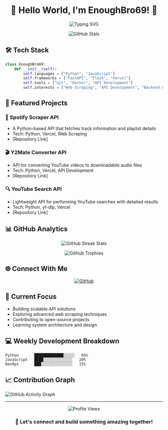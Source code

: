<h1 align="center">🚀 Hello World, I'm EnoughBro69! 🌟</h1>

<p align="center">
  <img src="https://readme-typing-svg.herokuapp.com?font=Fira+Code&weight=500&size=28&pause=1000&color=1F37F7&width=435&lines=Full+Stack+Developer;API+Developer;Python+Developer" alt="Typing SVG" />
</p>

<div align="center">
  <img src="https://github-readme-stats.vercel.app/api?username=enoughsantosh&show_icons=true&theme=tokyonight" alt="GitHub Stats" />
</div>

## 🛠️ Tech Stack

```python
class EnoughBro69:
    def __init__(self):
        self.languages = ["Python", "JavaScript"]
        self.frameworks = ["FastAPI", "Flask", "Vercel"]
        self.tools = ["Git", "Docker", "API Development"]
        self.interests = ["Web Scraping", "API Development", "Backend Architecture"]
```

## 🎯 Featured Projects

### 🎵 Spotify Scraper API
- A Python-based API that fetches track information and playlist details
- Tech: Python, Vercel, Web Scraping
- [Repository Link]

### 🎬 Y2Mate Converter API
- API for converting YouTube videos to downloadable audio files
- Tech: Python, Vercel, API Development
- [Repository Link]

### 🔍 YouTube Search API
- Lightweight API for performing YouTube searches with detailed results
- Tech: Python, yt-dlp, Vercel
- [Repository Link]

## 📊 GitHub Analytics

<p align="center">
  <img src="https://github-readme-streak-stats.herokuapp.com/?user=enoughsantosh&theme=tokyonight" alt="GitHub Streak Stats" />
</p>

<p align="center">
  <img src="https://github-profile-trophy.vercel.app/?username=enoughsantosh&theme=dracula" alt="GitHub Trophies" />
</p>

## 🌐 Connect With Me

<p align="center">
  <a href="https://github.com/enoughsantosh">
    <img src="https://img.shields.io/badge/GitHub-100000?style=for-the-badge&logo=github&logoColor=white" alt="GitHub" />
  </a>
  <!-- Add other social media badges as needed -->
</p>

## 🎯 Current Focus

- Building scalable API solutions
- Exploring advanced web scraping techniques
- Contributing to open-source projects
- Learning system architecture and design

## 💻 Weekly Development Breakdown

```text
Python       █████████████░░░░░   65%
JavaScript   ████░░░░░░░░░░░░░   20%
DevOps       ███░░░░░░░░░░░░░░   15%
```



## 📈 Contribution Graph

![GitHub Activity Graph](https://activity-graph.herokuapp.com/graph?username=enoughsantosh&theme=dracula)

---

<p align="center">
  <img src="https://komarev.com/ghpvc/?username=enoughsantosh&color=blueviolet" alt="Profile Views" />
</p>

<h3 align="center">💬 Let's connect and build something amazing together!</h3>
